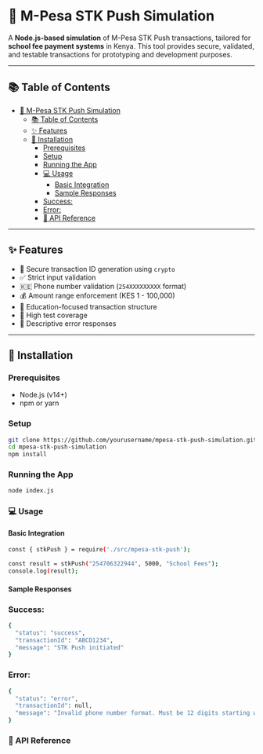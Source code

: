 # 📲 M-Pesa STK Push Simulation

A **Node.js-based simulation** of M-Pesa STK Push transactions, tailored for **school fee payment systems** in Kenya. This tool provides secure, validated, and testable transactions for prototyping and development purposes.

---

## 📚 Table of Contents

- [📲 M-Pesa STK Push Simulation](#-m-pesa-stk-push-simulation)
  - [📚 Table of Contents](#-table-of-contents)
  - [✨ Features](#-features)
  - [🚀 Installation](#-installation)
    - [Prerequisites](#prerequisites)
    - [Setup](#setup)
    - [Running the App](#running-the-app)
    - [💻 Usage](#-usage)
      - [Basic Integration](#basic-integration)
      - [Sample Responses](#sample-responses)
    - [Success:](#success)
    - [Error:](#error)
    - [📖 API Reference](#-api-reference)

---

## ✨ Features

- 🔐 Secure transaction ID generation using `crypto`
- ✅ Strict input validation
- 🇰🇪 Phone number validation (`254XXXXXXXXX` format)
- 💰 Amount range enforcement (KES 1 - 100,000)
- 🏫 Education-focused transaction structure
- 🧪 High test coverage
- 📝 Descriptive error responses

---

## 🚀 Installation

### Prerequisites

- Node.js (v14+)
- npm or yarn

### Setup

```bash
git clone https://github.com/yourusername/mpesa-stk-push-simulation.git
cd mpesa-stk-push-simulation
npm install
```


### Running the App
```bash
node index.js
```

### 💻 Usage
#### Basic Integration
```bash
const { stkPush } = require('./src/mpesa-stk-push');

const result = stkPush("254706322944", 5000, "School Fees");
console.log(result);
```
#### Sample Responses
### Success:
```bash
{
  "status": "success",
  "transactionId": "ABCD1234",
  "message": "STK Push initiated"
}
```
### Error:
```bash 
{
  "status": "error",
  "transactionId": null,
  "message": "Invalid phone number format. Must be 12 digits starting with '254'"
}
```
### 📖 API Reference

